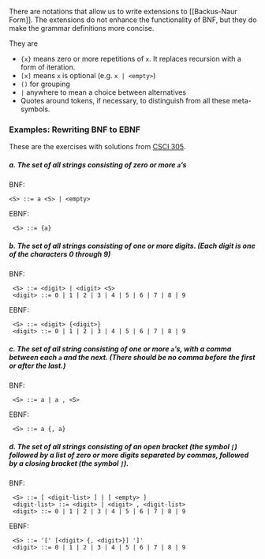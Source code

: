 There are notations that allow us to write extensions to [[Backus-Naur Form]].
The extensions do not enhance the functionality of BNF, but they do make the grammar definitions more concise.

They are
- `{x}` means zero or more repetitions of `x`. It replaces recursion with a form of iteration.
- `[x]` means `x` is optional (e.g. `x | <empty>`)
- `()` for grouping
- `|` anywhere to mean a choice between alternatives
- Quotes around tokens, if necessary, to distinguish from all these meta-symbols.



### Examples: Rewriting BNF to EBNF
These are the exercises with solutions from [CSCI 305](https://csci305.github.io/lectures/l04_grammars.html).

##### a. The set of all strings consisting of zero or more `a`’s

BNF:
```
<S> ::= a <S> | <empty>
```

EBNF:
```
 <S> ::= {a}
```

##### b. The set of all strings consisting of one or more digits. (Each digit is one of the characters 0 through 9)

BNF:
```
 <S> ::= <digit> | <digit> <S>
 <digit> ::= 0 | 1 | 2 | 3 | 4 | 5 | 6 | 7 | 8 | 9
```

EBNF:
```
 <S> ::= <digit> {<digit>}
 <digit> ::= 0 | 1 | 2 | 3 | 4 | 5 | 6 | 7 | 8 | 9
```

##### c. The set of all string consisting of one or more `a`’s, with a comma between each `a` and the next. (There should be no comma before the first or after the last.)
BNF:
```
 <S> ::= a | a , <S>
```
EBNF:
```
 <S> ::= a {, a}
```

##### d. The set of all strings consisting of an open bracket (the symbol `[`) followed by a list of zero or more digits separated by commas, followed by a closing bracket (the symbol `]`).

BNF:
```
 <S> ::= [ <digit-list> ] | [ <empty> ]
 <digit-list> ::= <digit> | <digit> , <digit-list>
 <digit> ::= 0 | 1 | 2 | 3 | 4 | 5 | 6 | 7 | 8 | 9
```

EBNF:
```
 <S> ::= '[' [<digit> {, <digit>}] ']'
 <digit> ::= 0 | 1 | 2 | 3 | 4 | 5 | 6 | 7 | 8 | 9
```
